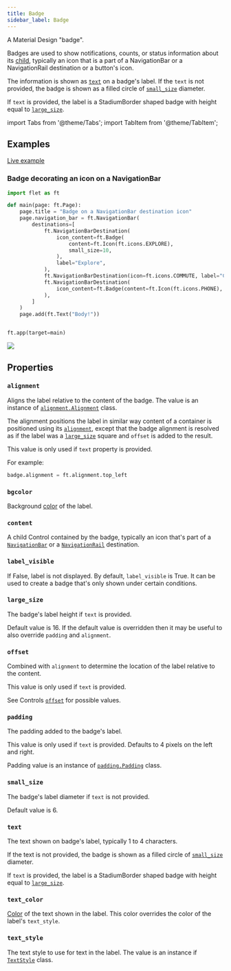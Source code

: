 ```yaml
---
title: Badge
sidebar_label: Badge
---
```


A Material Design "badge".

Badges are used to show notifications, counts, or status information about its [child](/docs/controls/badge#content), typically an icon that is a part of a NavigationBar or a NavigationRail destination or a button's icon.

The information is shown as [`text`](/docs/controls/badge#text) on a badge's label. If the `text` is not provided, the badge is shown as a filled circle of [`small_size`](/docs/controls/badge#small_size) diameter.

If `text` is provided, the label is a StadiumBorder shaped badge with height equal to [`large_size`](#large_size).

import Tabs from '@theme/Tabs';
import TabItem from '@theme/TabItem';

## Examples

[Live example](https://flet-controls-gallery.fly.dev/displays/badge)

### Badge decorating an icon on a NavigationBar

<Tabs groupId="language">
  <TabItem value="python" label="Python" default>

```python
import flet as ft

def main(page: ft.Page):
    page.title = "Badge on a NavigationBar destination icon"
    page.navigation_bar = ft.NavigationBar(
        destinations=[
            ft.NavigationBarDestination(
                icon_content=ft.Badge(
                    content=ft.Icon(ft.icons.EXPLORE),
                    small_size=10,
                ),
                label="Explore",
            ),
            ft.NavigationBarDestination(icon=ft.icons.COMMUTE, label="Commute"),
            ft.NavigationBarDestination(
                icon_content=ft.Badge(content=ft.Icon(ft.icons.PHONE), text="10")
            ),
        ]
    )
    page.add(ft.Text("Body!"))


ft.app(target=main)
```
  </TabItem>
</Tabs>

<img src="/img/docs/controls/badge/badge-navigation-bar.png" className="screenshot-50" />

## Properties

### `alignment`

Aligns the label relative to the content of the badge. The value is an instance of [`alignment.Alignment`](/docs/reference/types/alignment) class.

The alignment positions the label in similar way content of a container is positioned using its [`alignment`](/docs/controls/container#alignment), except that the badge alignment is resolved as if the label was a [`large_size`](/docs/controls/badge#large_size) square and `offset` is added to the result.

This value is only used if `text` property is provided.

For example:

```python
badge.alignment = ft.alignment.top_left
```
### `bgcolor`

Background [color](/docs/reference/colors) of the label.

### `content`

A child Control contained by the badge, typically an icon that's part of a [`NavigationBar`](/docs/controls/navigationbar) or a [`NavigationRail`](/docs/controls/navigationrail) destination.

### `label_visible`

If False, label is not displayed. By default, `label_visible` is True. It can be used to create a badge that's only shown under certain conditions.

### `large_size`

The badge's label height if `text` is provided.

Default value is 16. If the default value is overridden then it may be useful to also override `padding` and `alignment`.

### `offset`

Combined with `alignment` to determine the location of the label relative to the content.

This value is only used if `text` is provided.

See Controls [`offset`](/docs/controls#offset) for possible values.

### `padding`

The padding added to the badge's label.

This value is only used if `text` is provided. Defaults to 4 pixels on the left and right.

Padding value is an instance of [`padding.Padding`](/docs/reference/types/padding) class.

### `small_size`

The badge's label diameter if `text` is not provided.

Default value is 6.

### `text`

The text shown on badge's label, typically 1 to 4 characters.

If the text is not provided, the badge is shown as a filled circle of [`small_size`](/docs/controls/badge#small_size) diameter. 

If `text` is provided, the label is a StadiumBorder shaped badge with height equal to [`large_size`](#large_size).

### `text_color`

[Color](/docs/reference/colors) of the text shown in the label. This color overrides the color of the label's `text_style`.

### `text_style`

The text style to use for text in the label. The value is an instance if [`TextStyle`](/docs/reference/types/textstyle) class.



